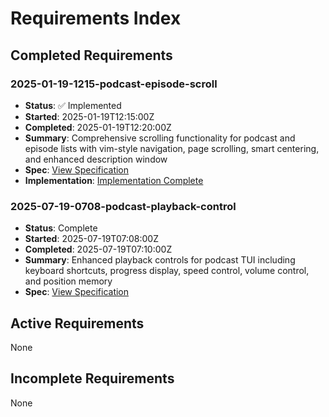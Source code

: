 # Requirements Index

## Completed Requirements

### 2025-01-19-1215-podcast-episode-scroll
- **Status**: ✅ Implemented
- **Started**: 2025-01-19T12:15:00Z
- **Completed**: 2025-01-19T12:20:00Z
- **Summary**: Comprehensive scrolling functionality for podcast and episode lists with vim-style navigation, page scrolling, smart centering, and enhanced description window
- **Spec**: [View Specification](./2025-01-19-1215-podcast-episode-scroll/06-requirements-spec.md)
- **Implementation**: [Implementation Complete](./2025-01-19-1215-podcast-episode-scroll/07-implementation-complete.md)

### 2025-07-19-0708-podcast-playback-control
- **Status**: Complete
- **Started**: 2025-07-19T07:08:00Z
- **Completed**: 2025-07-19T07:10:00Z
- **Summary**: Enhanced playback controls for podcast TUI including keyboard shortcuts, progress display, speed control, volume control, and position memory
- **Spec**: [View Specification](./2025-07-19-0708-podcast-playback-control/06-requirements-spec.md)

## Active Requirements

None

## Incomplete Requirements

None